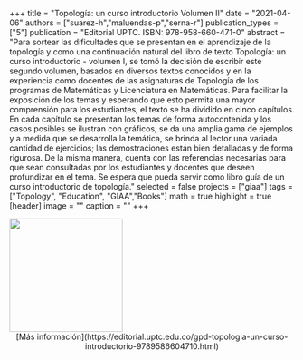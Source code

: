 +++
title = "Topología: un curso introductorio Volumen II"
date = "2021-04-06"
authors = ["suarez-h","maluendas-p","serna-r"]
publication_types = ["5"]
publication = "Editorial UPTC. ISBN: 978-958-660-471-0"
abstract = "Para sortear las dificultades que se presentan en el aprendizaje de la topología y como una continuación natural del libro de texto Topología: un curso introductorio - volumen I, se tomó la decisión de escribir este segundo volumen, basados en diversos textos conocidos y en la experiencia como docentes de las asignaturas de Topología de los programas de Matemáticas y Licenciatura en Matemáticas. Para facilitar la exposición de los temas y esperando que esto permita una mayor comprensión para los estudiantes, el texto se ha dividido en cinco capítulos. En cada capítulo se presentan los temas de forma autocontenida y los casos posibles se ilustran con gráficos, se da una amplia gama de ejemplos y a medida que se desarrolla la temática, se brinda al lector una variada cantidad de ejercicios; las demostraciones están bien detalladas y de forma rigurosa. De la misma manera, cuenta con las referencias necesarias para que sean consultadas por los estudiantes y docentes que deseen profundizar en el tema. Se espera que pueda servir como libro guía de un curso introductorio de topología."
selected = false
projects = ["giaa"]
tags = ["Topology", "Education", "GIAA","Books"]
math = true
highlight = true
[header]
image = ""
caption = ""
+++

<img src="https://simehbucket.s3.amazonaws.com/images/98b57847595e03aa1146031f8e175771-medium.jpg" width=200>
<center>
[Más información](https://editorial.uptc.edu.co/gpd-topologia-un-curso-introductorio-9789586604710.html)
</center>
